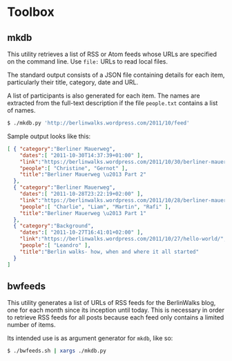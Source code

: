 Toolbox
=======

mkdb
----

This utility retrieves a list of RSS or Atom feeds whose URLs are specified
on the command line. Use `file:` URLs to read local files.

The standard output consists of a JSON file containing details for each
item, particularly their title, category, date and URL.

A list of participants is also generated for each item. The names are
extracted from the full-text description if the file `people.txt` contains
a list of names.

```sh
$ ./mkdb.py 'http://berlinwalks.wordpress.com/2011/10/feed'
```

Sample output looks like this:

```json
[ { "category":"Berliner Mauerweg",
    "dates":[ "2011-10-30T14:37:39+01:00" ],
    "link":"https://berlinwalks.wordpress.com/2011/10/30/berliner-mauerweg-part-2/",
    "people":[ "Christine", "Gernot" ],
    "title":"Berliner Mauerweg \u2013 Part 2"
  },
  { "category":"Berliner Mauerweg",
    "dates":[ "2011-10-28T23:22:19+02:00" ],
    "link":"https://berlinwalks.wordpress.com/2011/10/28/berliner-mauerweg-part-1/",
    "people":[ "Charlie", "Liam", "Martin", "Rafi" ],
    "title":"Berliner Mauerweg \u2013 Part 1"
  },
  { "category":"Background",
    "dates":[ "2011-10-27T16:41:01+02:00" ],
    "link":"https://berlinwalks.wordpress.com/2011/10/27/hello-world/",
    "people":[ "Leandro" ],
    "title":"Berlin walks- how, when and where it all started"
  }
]
```


bwfeeds
-------

This utility generates a list of URLs of RSS feeds for the BerlinWalks
blog, one for each month since its inception until today. This is necessary
in order to retrieve RSS feeds for all posts because each feed only
contains a limited number of items.

Its intended use is as argument generator for `mkdb`, like so:

```sh
$ ./bwfeeds.sh | xargs ./mkdb.py
```
